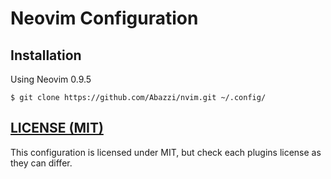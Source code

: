 # Neovim Configuration


## Installation
Using Neovim 0.9.5
```
$ git clone https://github.com/Abazzi/nvim.git ~/.config/   
```

## [LICENSE (MIT)](https://opensource.org/license/mit/)
This configuration is licensed under MIT, but check each plugins license as they
can differ.
